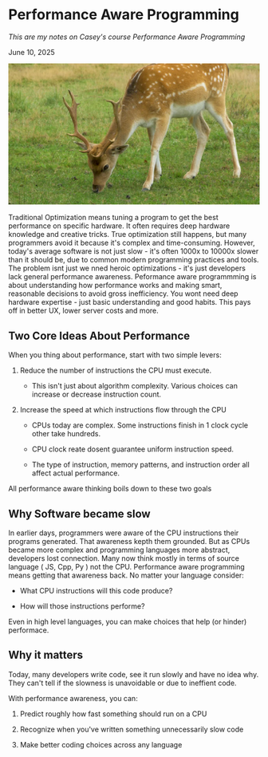 # Performance Aware Programming

*This are my notes on Casey's course Performance Aware Programming*

June 10, 2025

![Performance Aware Programming](../assets/perf1.jpg)

Traditional Optimization means tuning a program to get the best performance on specific hardware. It often requires deep hardware knowledge and creative tricks. True optimization still happens, but many programmers avoid it because it's complex and time-consuming. However, today's average software is not just slow - it's often 1000x to 10000x slower than it should be, due to common modern programming practices and tools. The problem isnt just we nned heroic optimizations - it's just developers lack general performance awareness. Peformance aware programmming is about understanding how performance works and making smart, reasonable decisions to avoid gross inefficiency. You wont need deep hardware expertise - just basic understanding and good habits. This pays off in better UX, lower server costs and more.

## Two Core Ideas About Performance

When you thing about performance, start with two simple levers:

1. Reduce the number of instructions the CPU must execute.

   * This isn't just about algorithm complexity. Various choices can increase or decrease instruction count.

2. Increase the speed at which instructions flow through the CPU

   * CPUs today are complex. Some instructions finish in 1 clock cycle other take hundreds.

   * CPU clock reate dosent guarantee uniform instruction speed.

   * The type of instruction, memory patterns, and instruction order all affect actual performance.

All performance aware thinking boils down to these two goals

## Why Software became slow

In earlier days, programmers were aware of the CPU instructions their programs generated. That awareness kepth them grounded. But as CPUs became more complex and programming languages more abstract, developers lost connection. Many now think mostly in terms of source language ( JS, Cpp, Py ) not the CPU. Performance aware programming means getting that awareness back. No matter your language consider:

* What CPU instructions will this code produce?

* How will those instructions performe?

Even in high level languages, you can make choices that help (or hinder) performace.

## Why it matters

Today, many developers write code, see it run slowly and have no idea why. They can't tell if the slowness is unavoidable or due to ineffient code.

With performance awareness, you can:

1. Predict roughly how fast something should run on a CPU

2. Recognize when you've written something unnecessarily slow code

3. Make better coding choices across any language
